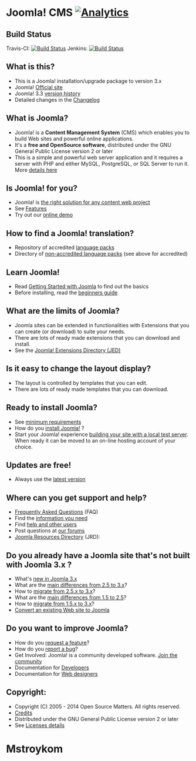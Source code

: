 Joomla! CMS [![Analytics](https://ga-beacon.appspot.com/UA-544070-3/joomla-cms/readme)](https://github.com/igrigorik/ga-beacon)
====================

Build Status
---------------------
Travis-CI: [![Build Status](https://travis-ci.org/joomla/joomla-cms.png)](https://travis-ci.org/joomla/joomla-cms)
Jenkins: [![Build Status](http://build.joomla.org/job/cms/badge/icon)](http://build.joomla.org/job/cms/)

What is this?
---------------------
* This is a Joomla! installation/upgrade package to version 3.x
* Joomla! [Official site](http://www.joomla.org)
* Joomla! 3.3 [version history](http://docs.joomla.org/Joomla_3.3_version_history)
* Detailed changes in the [Changelog](https://github.com/joomla/joomla-cms/commits/master)

What is Joomla?
---------------------
* Joomla! is a **Content Management System** (CMS) which enables you to build Web sites and powerful online applications.
* It's a **free and OpenSource software**, distributed under the GNU General Public License version 2 or later
* This is a simple and powerful web server application and it requires a server with PHP and either MySQL, PostgreSQL, or SQL Server to run it.
More [details here](http://www.joomla.org/about-joomla.html)

Is Joomla! for you?
---------------------
* Joomla! is [the right solution for any content web project](http://docs.joomla.org/Joomla_Is_it_for_me%3F)
* See [Features](http://www.joomla.org/core-features.html)
* Try out our [online demo](http://demo.joomla.org)

How to find a Joomla! translation?
---------------------
* Repository of accredited [language packs](http://community.joomla.org/translations.html)
* Directory of [non-accredited language packs](http://extensions.joomla.org/extensions/languages/translations-for-joomla) (see above for accredited)

Learn Joomla!
---------------------
* Read [Getting Started with Joomla](http://docs.joomla.org/Getting_Started_with_Joomla!) to find out the basics
* Before installing, read the [beginners guide](http://docs.joomla.org/Beginners)

What are the limits of Joomla?
---------------------
* Joomla sites can be extended in functionalities with Extensions that you can create (or download) to suite your needs.
* There are lots of ready made extensions that you can download and install.
* See the [Joomla! Extensions Directory (JED)](http://extensions.joomla.org)

Is it easy to change the layout display?
---------------------
* The layout is controlled by templates that you can edit.
* There are lots of ready made templates that you can download.

Ready to install Joomla?
---------------------
* See [minimum requirements](http://www.joomla.org/technical-requirements.html)
* How do you [install Joomla!](http://docs.joomla.org/Installing_Joomla!) ?
* Start your Joomla! experience [building your site with a local test server](http://docs.joomla.org/Tutorial:Joomla_Local_install).
When ready it can be moved to an on-line hosting account of your choice.

Updates are free!
---------------------
* Always use the [latest version](http://www.joomla.org/download.html)

Where can you get support and help?
---------------------
* [Frequently Asked Questions](http://docs.joomla.org/Category:FAQ) (FAQ)
* Find the [information you need](http://docs.joomla.org/Start_here)
* Find [help and other users](http://www.joomla.org/about-joomla/create-and-share.html)
* Post questions at [our forums](http://forum.joomla.org)
* [Joomla Resources Directory](http://resources.joomla.org/tos.html) (JRD):

Do you already have a Joomla site that's not built with Joomla 3.x ?
---------------------
* What's [new in Joomla 3.x](http://www.joomla.org/3)
* What are the [main differences from 2.5 to 3.x](http://docs.joomla.org/What_are_the_major_differences_between_Joomla!_2.5_and_3.x%3F)?
* How to [migrate from 2.5.x to 3.x](http://docs.joomla.org/Should_I_update_from_Joomla!_2.5_to_3.x%3F)?
* What are the [main differences from 1.5 to 2.5](http://docs.joomla.org/Differences_from_Joomla_1.5_to_Joomla_2.5)?
* How to [migrate from 1.5.x to 3.x](http://docs.joomla.org/Migrating_from_Joomla_1.5_to_Joomla_3.0)?
* [Convert an existing Web site to Joomla](http://docs.joomla.org/How_to_Convert_an_existing_Web_site_to_a_Joomla!_Web_site)

Do you want to improve Joomla?
---------------------
* How do you [request a feature](http://docs.joomla.org/How_do_you_request_a_feature%3F)?
* How do you [report a bug](http://docs.joomla.org/Filing_bugs_and_issues)?
* Get Involved: Joomla! is a community developed software. [Join the community](http://www.joomla.org)
* Documentation for [Developers](http://docs.joomla.org/Developers)
* Documentation for [Web designers](http://docs.joomla.org/Web_designers)

Copyright:
---------------------
* Copyright (C) 2005 - 2014 Open Source Matters. All rights reserved.
* [Credits](http://docs.joomla.org/Joomla!_Credits_and_Thanks)
* Distributed under the GNU General Public License version 2 or later
* See [Licenses details](http://docs.joomla.org/Joomla_Licenses)
# Mstroykom
